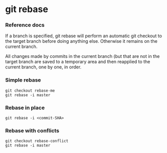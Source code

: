 # git rebase

### Reference docs

If a branch is specified, git rebase will perform an automatic git checkout to the target branch before doing anything else. Otherwise it remains on the current branch.

All changes made by commits in the current branch (but that are not in the target branch are saved to a temporary area and then reapplied to the current branch, one by one, in order.

### Simple rebase

```
git checkout rebase-me
git rebase -i master
```

### Rebase in place

```
git rebase -i <commit-SHA>
```

### Rebase with conflicts

```
git checkout rebase-conflict
git rebase -i master
```
